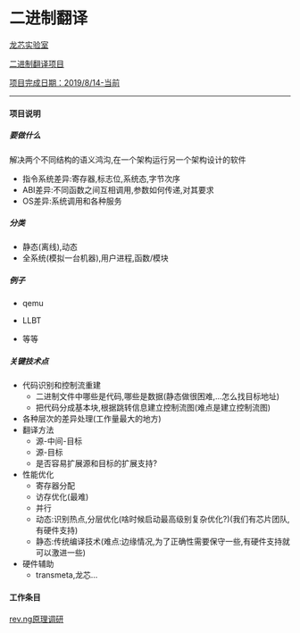 # 二进制翻译
<u>龙芯实验室</u>

<u>二进制翻译项目</u>

<u>项目完成日期：2019/8/14-当前</u>

---

#### 项目说明

##### 要做什么

解决两个不同结构的语义鸿沟,在一个架构运行另一个架构设计的软件

* 指令系统差异:寄存器,标志位,系统态,字节次序
* ABI差异:不同函数之间互相调用,参数如何传递,对其要求
* OS差异:系统调用和各种服务

##### 分类

* 静态(离线),动态
* 全系统(模拟一台机器),用户进程,函数/模块

##### 例子

* qemu

* LLBT
* 等等

##### 关键技术点

* 代码识别和控制流重建
  * 二进制文件中哪些是代码,哪些是数据(静态做很困难,...怎么找目标地址)
  * 把代码分成基本块,根据跳转信息建立控制流图(难点是建立控制流图)
* 各种层次的差异处理(工作量最大的地方)
* 翻译方法
  * 源-中间-目标
  * 源-目标
  * 是否容易扩展源和目标的扩展支持?
* 性能优化
  * 寄存器分配
  * 访存优化(最难)
  * 并行
  * 动态:识别热点,分层优化(啥时候启动最高级别复杂优化?)(我们有芯片团队,有硬件支持)
  * 静态:传统编译技术(难点:边缘情况,为了正确性需要保守一些,有硬件支持就可以激进一些)
* 硬件辅助
  * transmeta,龙芯...

#### 工作条目

[rev.ng原理调研](./rev.ng原理调研/README.md)